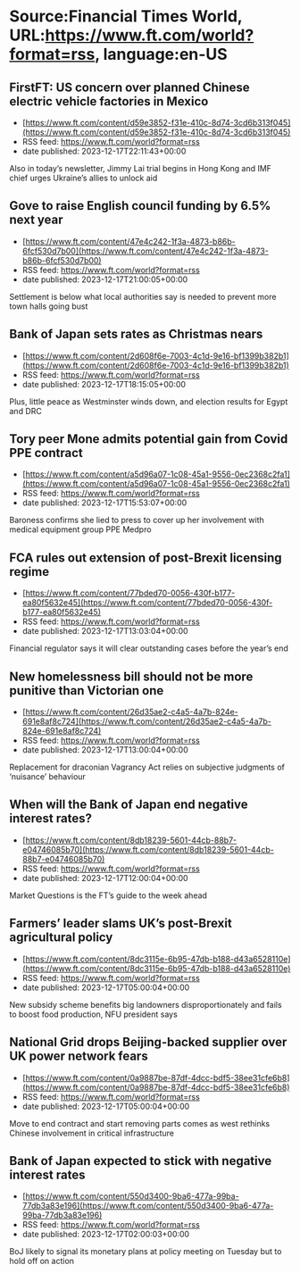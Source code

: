 # Source:Financial Times World, URL:https://www.ft.com/world?format=rss, language:en-US

## FirstFT: US concern over planned Chinese electric vehicle factories in Mexico
 - [https://www.ft.com/content/d59e3852-f31e-410c-8d74-3cd6b313f045](https://www.ft.com/content/d59e3852-f31e-410c-8d74-3cd6b313f045)
 - RSS feed: https://www.ft.com/world?format=rss
 - date published: 2023-12-17T22:11:43+00:00

Also in today’s newsletter, Jimmy Lai trial begins in Hong Kong and IMF chief urges Ukraine’s allies to unlock aid

## Gove to raise English council funding by 6.5% next year
 - [https://www.ft.com/content/47e4c242-1f3a-4873-b86b-6fcf530d7b00](https://www.ft.com/content/47e4c242-1f3a-4873-b86b-6fcf530d7b00)
 - RSS feed: https://www.ft.com/world?format=rss
 - date published: 2023-12-17T21:00:05+00:00

Settlement is below what local authorities say is needed to prevent more town halls going bust

## Bank of Japan sets rates as Christmas nears
 - [https://www.ft.com/content/2d608f6e-7003-4c1d-9e16-bf1399b382b1](https://www.ft.com/content/2d608f6e-7003-4c1d-9e16-bf1399b382b1)
 - RSS feed: https://www.ft.com/world?format=rss
 - date published: 2023-12-17T18:15:05+00:00

Plus, little peace as Westminster winds down, and election results for Egypt and DRC

## Tory peer Mone admits potential gain from Covid PPE contract
 - [https://www.ft.com/content/a5d96a07-1c08-45a1-9556-0ec2368c2fa1](https://www.ft.com/content/a5d96a07-1c08-45a1-9556-0ec2368c2fa1)
 - RSS feed: https://www.ft.com/world?format=rss
 - date published: 2023-12-17T15:53:07+00:00

Baroness confirms she lied to press to cover up her involvement with medical equipment group PPE Medpro

## FCA rules out extension of post-Brexit licensing regime
 - [https://www.ft.com/content/77bded70-0056-430f-b177-ea80f5632e45](https://www.ft.com/content/77bded70-0056-430f-b177-ea80f5632e45)
 - RSS feed: https://www.ft.com/world?format=rss
 - date published: 2023-12-17T13:03:04+00:00

Financial regulator says it will clear outstanding cases before the year’s end

## New homelessness bill should not be more punitive than Victorian one
 - [https://www.ft.com/content/26d35ae2-c4a5-4a7b-824e-691e8af8c724](https://www.ft.com/content/26d35ae2-c4a5-4a7b-824e-691e8af8c724)
 - RSS feed: https://www.ft.com/world?format=rss
 - date published: 2023-12-17T13:00:04+00:00

Replacement for draconian Vagrancy Act relies on subjective judgments of ‘nuisance’ behaviour

## When will the Bank of Japan end negative interest rates?
 - [https://www.ft.com/content/8db18239-5601-44cb-88b7-e04746085b70](https://www.ft.com/content/8db18239-5601-44cb-88b7-e04746085b70)
 - RSS feed: https://www.ft.com/world?format=rss
 - date published: 2023-12-17T12:00:04+00:00

Market Questions is the FT’s guide to the week ahead

## Farmers’ leader slams UK’s post-Brexit agricultural policy
 - [https://www.ft.com/content/8dc3115e-6b95-47db-b188-d43a6528110e](https://www.ft.com/content/8dc3115e-6b95-47db-b188-d43a6528110e)
 - RSS feed: https://www.ft.com/world?format=rss
 - date published: 2023-12-17T05:00:04+00:00

New subsidy scheme benefits big landowners disproportionately and fails to boost food production, NFU president says

## National Grid drops Beijing-backed supplier over UK power network fears
 - [https://www.ft.com/content/0a9887be-87df-4dcc-bdf5-38ee31cfe6b8](https://www.ft.com/content/0a9887be-87df-4dcc-bdf5-38ee31cfe6b8)
 - RSS feed: https://www.ft.com/world?format=rss
 - date published: 2023-12-17T05:00:04+00:00

Move to end contract and start removing parts comes as west rethinks Chinese involvement in critical infrastructure

## Bank of Japan expected to stick with negative interest rates
 - [https://www.ft.com/content/550d3400-9ba6-477a-99ba-77db3a83e196](https://www.ft.com/content/550d3400-9ba6-477a-99ba-77db3a83e196)
 - RSS feed: https://www.ft.com/world?format=rss
 - date published: 2023-12-17T02:00:03+00:00

BoJ likely to signal its monetary plans at policy meeting on Tuesday but to hold off on action

